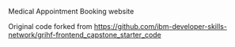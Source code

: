Medical Appointment Booking website

Original code forked from https://github.com/ibm-developer-skills-network/grihf-frontend_capstone_starter_code